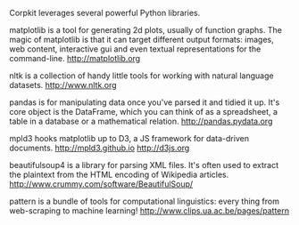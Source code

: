 Corpkit leverages several powerful Python libraries.

matplotlib is a tool for generating 2d plots, usually of function graphs. The magic of matplotlib is that it can target different output formats: images, web content, interactive gui and even textual representations for the command-line. http://matplotlib.org

nltk is a collection of handy little tools for working with natural language datasets. http://www.nltk.org

pandas is for manipulating data once you've parsed it and tidied it up. It's core object is the DataFrame, which you can think of as a spreadsheet, a table in a database or a mathematical relation. http://pandas.pydata.org

mpld3 hooks matplotlib up to D3, a JS framework for data-driven documents. http://mpld3.github.io http://d3js.org

beautifulsoup4 is a library for parsing XML files. It's often used to extract the plaintext from the HTML encoding of Wikipedia articles. http://www.crummy.com/software/BeautifulSoup/

pattern is a bundle of tools for computational linguistics: every thing from web-scraping to machine learning! http://www.clips.ua.ac.be/pages/pattern
